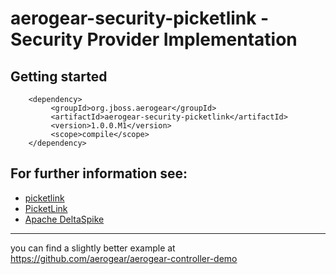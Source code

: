 # aerogear-security-picketlink - Security Provider Implementation

## Getting started

        <dependency>
             <groupId>org.jboss.aerogear</groupId>
             <artifactId>aerogear-security-picketlink</artifactId>
             <version>1.0.0.M1</version>
             <scope>compile</scope>
        </dependency>

## For further information see:

- [picketlink](https://github.com/picketlink)
- [PicketLink](https://github.com/picketlink)
- [Apache DeltaSpike](https://github.com/apache/incubator-deltaspike)

---
you can find a slightly better example at <https://github.com/aerogear/aerogear-controller-demo> 